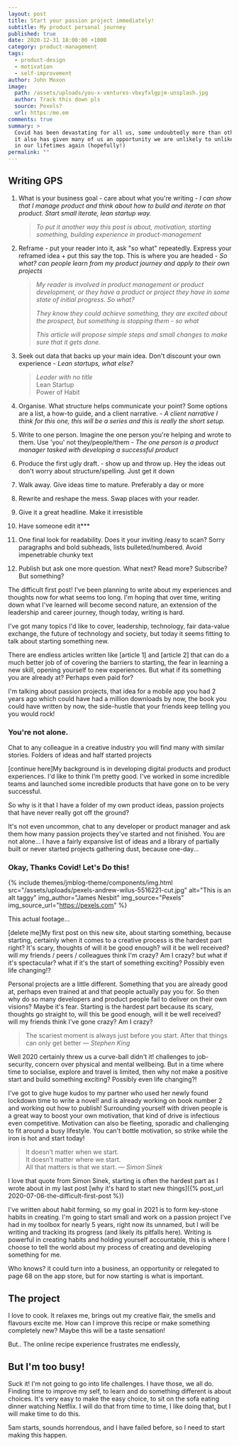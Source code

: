 ```yaml
---
layout: post
title: Start your passion project immediately!
subtitle: My product personal journey
published: true
date: 2020-12-31 18:00:00 +1000
category: product-management
tags:
  - product-design
  - motivation
  - self-improvement
author: John Moxon
image:
  path: /assets/uploads/you-x-ventures-vbxyfxlgpjm-unsplash.jpg
  author: Track this down pls
  source: Pexels?
  url: https:/me.em
comments: true
summary: >
  Covid has been devastating for all us, some undoubtedly more than others, but
  it also has given many of us an opportunity we are unlikely to unlikely to see
  in our lifetimes again (hopefully!)
permalink: ""
---
```

## Writing GPS

1. What is your business goal - care about what you're writing - *I can show that I manage product and think about how to build and iterate on that product. Start small iterate, lean startup way.*

   > *To put it another way this post is about, motivation, starting something, building experience in product-management*
2. Reframe - put your reader into it, ask "so what" repeatedly. Express your reframed idea + put this say the top. This is where you are headed - *So what? can people learn from my product journey and apply to their own projects*

   > *My reader is involved in product management or product development, or they have a product or project they have in some state of initial progress. So what?*
   >
   > *They know they could achieve something, they are excited about the prospect, but something is stopping them - so what*
   >
   > *This article will propose simple steps and small changes to make sure that it gets done.*
3. Seek out data that backs up your main idea. Don't discount your own experience - *Lean startups, what else?*

   > *Leader with no title*\
   > Lean Startup\
   > Power of Habit
4. Organise. What structure helps communicate your point? Some options are a list, a how-to guide, and a client narrative. - *A client narrative I think for this one, this will be a series and this is really the short setup.*
5. Write to one person. Imagine the one person you're helping and wrote to them. Use 'you' not they/people/them - *The one person is a product manager tasked with developing a successful product*
6. Produce the first ugly draft. - show up and throw up. Hey the ideas out don't worry about structure/spelling. Just get it down
7. Walk away. Give ideas time to mature. Preferably a day or more
8. Rewrite and reshape the mess. Swap places with your reader.
9. Give it a great headline. Make it irresistible
10. Have someone edit it\*\**
11. One final look for readability. Does it your inviting /easy to scan? Sorry paragraphs and bold subheads, lists bulleted/numbered. Avoid impenetrable chunky text
12. Publish but ask one more question. What next? Read more? Subscribe? But something?

The difficult first post! I've been planning to write about my experiences and thoughts now for what seems too long. I'm hoping that over time, writing down what I've learned will become second nature, an extension of the leadership and career journey, though today, writing is hard.

I've got many topics I'd like to cover, leadership, technology, fair data-value exchange, the future of technology and society, but today it seems fitting to talk about starting something new.

There are endless articles written like \[article 1] and \[article 2] that can do a much better job of of covering the barriers to starting, the fear in learning a new skill, opening yourself to new experiences. But what if its something you are already at? Perhaps even paid for?

I'm talking about passion projects, that idea for a mobile app you had 2 years ago which could have had a million downloads by now, the book you could have written by now, the side-hustle that your friends keep telling you you would rock!

### You're not alone.

Chat to any colleague in a creative industry you will find many with similar stories. Folders of ideas and half started projects 

\[continue here]My background is in developing digital products and product experiences. I'd like to think I'm pretty good. I've worked in some incredible teams and launched some incredible products that have gone on to be very successful. 

So why is it that I have a folder of my own product ideas, passion projects that have never really got off the ground?

It's not even uncommon, chat to any developer or product manager and ask them how many passion projects they've started and not finished. You are not alone... I have a fairly expansive list of ideas and a library of partially built or never started projects gathering dust, because one-day...

### Okay, Thanks Covid! Let's Do this!

{% include themes/jmblog-theme/components/img.html 
  src="/assets/uploads/pexels-andrew-wilus-5516221-cut.jpg" 
  alt="This is an alt taggy"
  img_author="James Nesbit"
  img_source="Pexels"
  img_source_url="https://pexels.com"
%}

This actual footage...


[delete me]My first post on this new site, about starting something, because starting, certainly when it comes to a creative process is the hardest part right? It's scary, thoughts of will it be good enough? will it be well received? will my friends / peers / colleagues think I'm crazy? Am I crazy? but what if it's spectacular? what if it's the start of something exciting? Possibly even life changing!?

Personal projects are a little different. Something that you are already good at, perhaps even trained at and that people actually pay you for. So then why do so many developers and product people fail to deliver on their own visions?  Maybe it's fear.  Starting is the hardest part because its scary, thoughts go straight to, will this be good enough, will it be well received? will my friends think I've gone crazy? Am I crazy?

> The scariest moment is always just before you start.
> After that things can only get better
> <cite>&mdash; Stephen King</cite>

Well 2020 certainly threw us a curve-ball didn't it! challenges to job-security, concern over physical and mental wellbeing. But in a time where time to socialise, explore and travel is limited, then why not make a positive start and build something exciting? Possibly even life changing?!

I've got to give huge kudos to my partner who used her newly found lockdown time to write a novel! and is already working on book number 2 and working out how to publish! Surrounding yourself with driven people is a great way to boost your own motivation, that kind of drive is infectious even competitive. Motivation can also be fleeting, sporadic and challenging to fit around a busy lifestyle. You can't bottle motivation, so strike while the iron is hot and start today!

> It doesn’t matter when we start. <br>
> It doesn’t matter where we start. <br>
> All that matters is that we start.
> <cite>&mdash; Simon Sinek</cite>

I love that quote from Simon Sinek, starting is often the hardest part as I wrote about in my last post \[why it's hard to start new things]({% post_url 2020-07-06-the-difficult-first-post %})

I've written about habit forming, so my goal in 2021 is to form key-stone habits in creating. I'm going to start small and work on a passion project I've had in my toolbox for nearly 5 years, right now its unnamed, but I will be writing and tracking its progress (and likely its pitfalls here). Writing is powerful in creating habits and holding yourself accountable, this is where I choose to tell the world about my process of creating and developing something for me.

Who knows? it could turn into a business, an opportunity or relegated to page 68 on the app store, but for now starting is what is important.

## The project

I love to cook. It relaxes me, brings out my creative flair, the smells and flavours excite me.  How can I improve this recipe or make something completely new?  Maybe this will be a taste sensation!

But.. The online recipe experience frustrates me endlessly,

## But I'm too busy!

Suck it! I'm not going to go into life challenges.  I have those, we all do. Finding time to improve my self, to learn and do something different is about choices. It's very easy to make the easy choice, to sit on the sofa eating dinner watching Netflix. I will do that from time to time, I like doing that, but I will make time to do this.

5am starts, sounds horrendous, and I have failed before, so I need to start making this happen.
